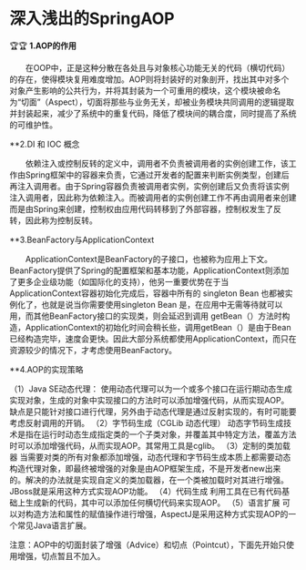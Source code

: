 # 深入浅出的SpringAOP
🏆🏆
**1.AOP的作用**

　　在OOP中，正是这种分散在各处且与对象核心功能无关的代码（横切代码）的存在，使得模块复用难度增加。AOP则将封装好的对象剖开，找出其中对多个对象产生影响的公共行为，并将其封装为一个可重用的模块，这个模块被命名为“切面”（Aspect），切面将那些与业务无关，却被业务模块共同调用的逻辑提取并封装起来，减少了系统中的重复代码，降低了模块间的耦合度，同时提高了系统的可维护性。

**2.DI 和 IOC 概念

　　依赖注入或控制反转的定义中，调用者不负责被调用者的实例创建工作，该工作由Spring框架中的容器来负责，它通过开发者的配置来判断实例类型，创建后再注入调用者。由于Spring容器负责被调用者实例，实例创建后又负责将该实例注入调用者，因此称为依赖注入。而被调用者的实例创建工作不再由调用者来创建而是由Spring来创建，控制权由应用代码转移到了外部容器，控制权发生了反转，因此称为控制反转。

**3.BeanFactory与ApplicationContext

　　ApplicationContext是BeanFactory的子接口，也被称为应用上下文。BeanFactory提供了Spring的配置框架和基本功能，ApplicationContext则添加了更多企业级功能（如国际化的支持），他另一重要优势在于当ApplicationContext容器初始化完成后，容器中所有的 singleton Bean 也都被实例化了，也就是说当你需要使用singleton Bean 是，在应用中无需等待就可以用，而其他BeanFactory接口的实现类，则会延迟到调用 getBean（）方法时构造，ApplicationContext的初始化时间会稍长些，调用getBean（）是由于Bean已经构造完毕，速度会更快。因此大部分系统都使用ApplicationContext，而只在资源较少的情况下，才考虑使用BeanFactory。

**4.AOP的实现策略

（1）Java SE动态代理：
    使用动态代理可以为一个或多个接口在运行期动态生成实现对象，生成的对象中实现接口的方法时可以添加增强代码，从而实现AOP。缺点是只能针对接口进行代理，另外由于动态代理是通过反射实现的，有时可能要考虑反射调用的开销。
（2）字节码生成（CGLib 动态代理）
    动态字节码生成技术是指在运行时动态生成指定类的一个子类对象，并覆盖其中特定方法，覆盖方法时可以添加增强代码，从而实现AOP。其常用工具是cglib。
（3）定制的类加载器
    当需要对类的所有对象都添加增强，动态代理和字节码生成本质上都需要动态构造代理对象，即最终被增强的对象是由AOP框架生成，不是开发者new出来的。解决的办法就是实现自定义的类加载器，在一个类被加载时对其进行增强。JBoss就是采用这种方式实现AOP功能。
（4）代码生成
    利用工具在已有代码基础上生成新的代码，其中可以添加任何横切代码来实现AOP。
（5）语言扩展
    可以对构造方法和属性的赋值操作进行增强，AspectJ是采用这种方式实现AOP的一个常见Java语言扩展。

 

注意：AOP中的切面封装了增强（Advice）和切点（Pointcut），下面先开始只使用增强，切点暂且不加入。
